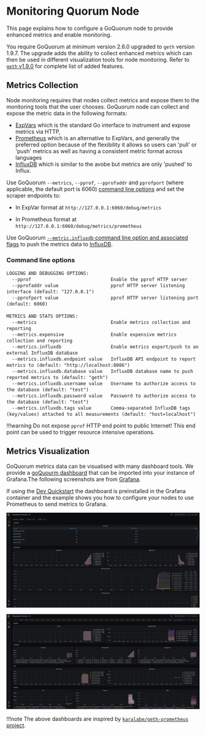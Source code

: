 # Monitoring Quorum Node

This page explains how to configure a GoQuorum node to provide enhanced metrics and enable monitoring.

You require GoQuorum at minimum version 2.6.0 upgraded to `geth` version 1.9.7. The upgrade adds the ability 
to collect enhanced metrics which can then be used in different visualization tools for node monitoring.
Refer to [`geth` v1.9.0](https://blog.ethereum.org/2019/07/10/geth-v1-9-0/) for complete list of added features.


## Metrics Collection

Node monitoring requires that nodes collect metrics and expose them to the monitoring tools that the user chooses.
GoQuorum node can collect and expose the metric data in the following formats:
- [ExpVars](https://golang.org/pkg/expvar/) which is the standard Go interface to instrument and expose metrics via HTTP,
- [Prometheus](https://prometheus.io/) which is an alternative to ExpVars, and generally the preferred option because of the flexibility it allows so users can 'pull' or 'push' metrics as well as having a consistent metric format across languages
- [InfluxDB](https://www.influxdata.com/products/influxdb-overview/) which is similar to the avobe but metrics are only 'pushed' to Influx.

Use GoQuorum `--metrics`, `--pprof`, `--pprofaddr` and `pprofport` (where applicable, the default port is 6060) [command line options](#command-line-options) and set the scraper endpoints to:

* In ExpVar format at `http://127.0.0.1:6060/debug/metrics`

* In Prometheus format at `http://127.0.0.1:6060/debug/metrics/prometheus`

Use GoQuorum [`--metric.influxdb` command line option and associated flags](#command-line-options) to push the metrics data to [InfluxDB](https://www.influxdata.com/products/influxdb-overview/).

### Command line options

```text
LOGGING AND DEBUGGING OPTIONS:
  --pprof                             Enable the pprof HTTP server
  --pprofaddr value                   pprof HTTP server listening interface (default: "127.0.0.1")
  --pprofport value                   pprof HTTP server listening port (default: 6060)

METRICS AND STATS OPTIONS:
  --metrics                           Enable metrics collection and reporting
  --metrics.expensive                 Enable expensive metrics collection and reporting
  --metrics.influxdb                  Enable metrics export/push to an external InfluxDB database
  --metrics.influxdb.endpoint value   InfluxDB API endpoint to report metrics to (default: "http://localhost:8086")
  --metrics.influxdb.database value   InfluxDB database name to push reported metrics to (default: "geth")
  --metrics.influxdb.username value   Username to authorize access to the database (default: "test")
  --metrics.influxdb.password value   Password to authorize access to the database (default: "test")
  --metrics.influxdb.tags value       Comma-separated InfluxDB tags (key/values) attached to all measurements (default: "host=localhost")
```

!!!warning
    Do not expose `pprof` HTTP end point to public Internet!
    This end point can be used to trigger resource intensive operations.

## Metrics Visualization

GoQuorum metrics data can be visualised with many dashboard tools. We provide a [goQuourm dashboard](https://grafana.com/grafana/dashboards/14360) that can be imported into your instance of Grafana.The following screenshots are from [Grafana](https://grafana.com/).

If using the [Dev Quickstart](https://docs.goquorum.consensys.net/en/stable/Tutorials/Quorum-Dev-Quickstart/) the dashboard is preinstalled in the Grafana container and the example shows you how to configure your nodes to use Prometheus to send metrics to Grafana.

![Grafana system, network and chain infos screenshot](../../images/dashboard_grafana_1.png)

![Grafana detailed chain infos screenshot](../../images/dashboard_grafana_2.png)

!!!note
    The above dashboards are inspired by [`karalabe/geth-prometheus` project](https://github.com/karalabe/geth-prometheus).
